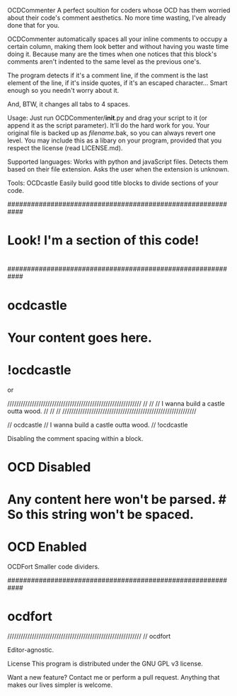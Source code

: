 OCDCommenter
A perfect soultion for coders whose OCD has them worried about their code's comment aesthetics. No more time wasting, I've already done that for you.

OCDCommenter automatically spaces all your inline comments to occupy a certain column, making them look better and without having you waste time doing it.
Because many are the times when one notices that this block's comments aren't indented to the same level as the previous one's.

The program detects if it's a comment line, if the comment is the last element of the line, if it's inside quotes, if it's an escaped character... Smart enough so you needn't worry about it.

And, BTW, it changes all tabs to 4 spaces.

Usage:
Just run OCDCommenter/__init__.py and drag your script to it (or append it as the script parameter). It'll do the hard work for you.
Your original file is backed up as *filename*.bak, so you can always revert one level.
You may include this as a libary on your program, provided that you respect the license (read LICENSE.md).

Supported languages:
Works with python and javaScript files. Detects them based on their file extension. Asks the user when the extension is unknown.

Tools:
OCDcastle
Easily build good title blocks to divide sections of your code.

############################################################
#                                                          #
#             Look! I'm a section of this code!            #
#                                                          #
############################################################

# ocdcastle
# Your content goes here.
# !ocdcastle

or

////////////////////////////////////////////////////////////
//                                                        //
//           I wanna build a castle outta wood.           //
//                                                        //
////////////////////////////////////////////////////////////

// ocdcastle
// I wanna build a castle outta wood.
// !ocdcastle

Disabling the comment spacing within a block.
# OCD Disabled
# Any content here won't be parsed. # So this string won't be spaced.
# OCD Enabled

OCDFort
Smaller code dividers.

############################################################
# ocdfort

////////////////////////////////////////////////////////////
// ocdfort

Editor-agnostic.

License
This program is distributed under the GNU GPL v3 license.

Want a new feature? Contact me or perform a pull request. Anything that makes our lives simpler is welcome.